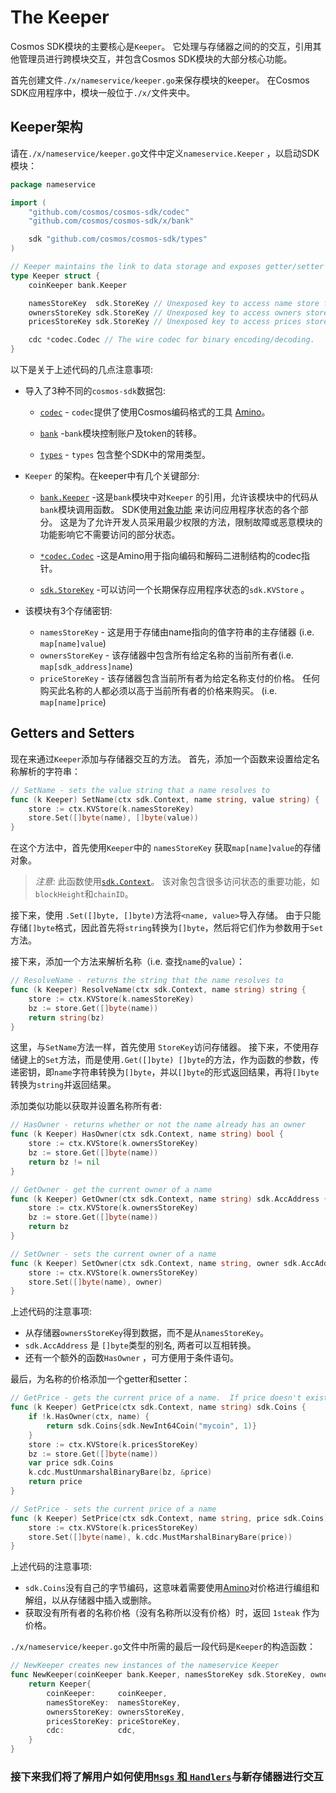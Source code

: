 # The Keeper

Cosmos SDK模块的主要核心是`Keeper`。 它处理与存储器之间的的交互，引用其他管理员进行跨模块交互，并包含Cosmos SDK模块的大部分核心功能。

首先创建文件`./x/nameservice/keeper.go`来保存模块的keeper。 在Cosmos SDK应用程序中，模块一般位于`./x/`文件夹中。

## Keeper架构

请在`./x/nameservice/keeper.go`文件中定义`nameservice.Keeper` ，以启动SDK模块：

```go
package nameservice

import (
	"github.com/cosmos/cosmos-sdk/codec"
	"github.com/cosmos/cosmos-sdk/x/bank"

	sdk "github.com/cosmos/cosmos-sdk/types"
)

// Keeper maintains the link to data storage and exposes getter/setter methods for the various parts of the state machine
type Keeper struct {
	coinKeeper bank.Keeper

	namesStoreKey  sdk.StoreKey // Unexposed key to access name store from sdk.Context
	ownersStoreKey sdk.StoreKey // Unexposed key to access owners store from sdk.Context
	pricesStoreKey sdk.StoreKey // Unexposed key to access prices store from sdk.Context

	cdc *codec.Codec // The wire codec for binary encoding/decoding.
}
```

以下是关于上述代码的几点注意事项:

* 导入了3种不同的`cosmos-sdk`数据包:

    - [`codec`](https://godoc.org/github.com/cosmos/cosmos-sdk/codec)	- `codec`提供了使用Cosmos编码格式的工具 [Amino](https://github.com/tendermint/go-amino)。
	
	- [`bank`](https://godoc.org/github.com/cosmos/cosmos-sdk/x/bank) -`bank`模块控制账户及token的转移。
	- [`types`](https://godoc.org/github.com/cosmos/cosmos-sdk/types) - `types` 包含整个SDK中的常用类型。
* `Keeper` 的架构。在keeper中有几个关键部分:
	- [`bank.Keeper`](https://godoc.org/github.com/cosmos/cosmos-sdk/x/bank#Keeper) -这是`bank`模块中对`Keeper` 的引用，允许该模块中的代码从`bank`模块调用函数。 SDK使用[对象功能](https://en.wikipedia.org/wiki/Object-capability_model) 来访问应用程序状态的各个部分。 这是为了允许开发人员采用最少权限的方法，限制故障或恶意模块的功能影响它不需要访问的部分状态。
	
	- [`*codec.Codec`](https://godoc.org/github.com/cosmos/cosmos-sdk/codec#Codec) -这是Amino用于指向编码和解码二进制结构的codec指针。
	- [`sdk.StoreKey`](https://godoc.org/github.com/cosmos/cosmos-sdk/types#StoreKey) -可以访问一个长期保存应用程序状态的`sdk.KVStore` 。
* 该模块有3个存储密钥:
	- `namesStoreKey` - 这是用于存储由name指向的值字符串的主存储器 (i.e. `map[name]value`)
	- `ownersStoreKey` -  该存储器中包含所有给定名称的当前所有者(i.e. `map[sdk_address]name`)
	- `priceStoreKey` - 该存储器包含当前所有者为给定名称支付的价格。 任何购买此名称的人都必须以高于当前所有者的价格来购买。 (i.e. `map[name]price`)

## Getters and Setters

现在来通过`Keeper`添加与存储器交互的方法。 首先，添加一个函数来设置给定名称解析的字符串：

```go
// SetName - sets the value string that a name resolves to
func (k Keeper) SetName(ctx sdk.Context, name string, value string) {
	store := ctx.KVStore(k.namesStoreKey)
	store.Set([]byte(name), []byte(value))
}
```

在这个方法中，首先使用`Keeper`中的 `namesStoreKey` 获取`map[name]value`的存储对象。

> _*注意*_: 此函数使用[`sdk.Context`](https://godoc.org/github.com/cosmos/cosmos-sdk/types#Context)。 该对象包含很多访问状态的重要功能，如`blockHeight`和`chainID`。

接下来，使用 `.Set([]byte, []byte)`方法将`<name, value>`导入存储。 由于只能存储`[]byte`格式，因此首先将`string`转换为`[]byte`，然后将它们作为参数用于`Set`方法。

接下来，添加一个方法来解析名称（i.e. 查找`name`的`value`）：

```go
// ResolveName - returns the string that the name resolves to
func (k Keeper) ResolveName(ctx sdk.Context, name string) string {
	store := ctx.KVStore(k.namesStoreKey)
	bz := store.Get([]byte(name))
	return string(bz)
}
```

这里，与`SetName`方法一样，首先使用 `StoreKey`访问存储器。 接下来，不使用存储键上的`Set`方法，而是使用`.Get([]byte) []byte`的方法，作为函数的参数，传递密钥，即`name`字符串转换为`[]byte`，并以`[]byte`的形式返回结果，再将`[]byte`转换为`string`并返回结果。

添加类似功能以获取并设置名称所有者:

```go
// HasOwner - returns whether or not the name already has an owner
func (k Keeper) HasOwner(ctx sdk.Context, name string) bool {
	store := ctx.KVStore(k.ownersStoreKey)
	bz := store.Get([]byte(name))
	return bz != nil
}

// GetOwner - get the current owner of a name
func (k Keeper) GetOwner(ctx sdk.Context, name string) sdk.AccAddress {
	store := ctx.KVStore(k.ownersStoreKey)
	bz := store.Get([]byte(name))
	return bz
}

// SetOwner - sets the current owner of a name
func (k Keeper) SetOwner(ctx sdk.Context, name string, owner sdk.AccAddress) {
	store := ctx.KVStore(k.ownersStoreKey)
	store.Set([]byte(name), owner)
}
```

上述代码的注意事项:
- 从存储器`ownersStoreKey`得到数据，而不是从`namesStoreKey`。
- `sdk.AccAddress` 是 `[]byte`类型的别名, 两者可以互相转换。
- 还有一个额外的函数`HasOwner` ，可方便用于条件语句。

最后，为名称的价格添加一个getter和setter：

```go
// GetPrice - gets the current price of a name.  If price doesn't exist yet, set to 1steak.
func (k Keeper) GetPrice(ctx sdk.Context, name string) sdk.Coins {
	if !k.HasOwner(ctx, name) {
		return sdk.Coins{sdk.NewInt64Coin("mycoin", 1)}
	}
	store := ctx.KVStore(k.pricesStoreKey)
	bz := store.Get([]byte(name))
	var price sdk.Coins
	k.cdc.MustUnmarshalBinaryBare(bz, &price)
	return price
}

// SetPrice - sets the current price of a name
func (k Keeper) SetPrice(ctx sdk.Context, name string, price sdk.Coins) {
	store := ctx.KVStore(k.pricesStoreKey)
	store.Set([]byte(name), k.cdc.MustMarshalBinaryBare(price))
}
```

上述代码的注意事项:

- `sdk.Coins`没有自己的字节编码，这意味着需要使用[Amino](https://github.com/tendermint/go-amino/)对价格进行编组和解组，以从存储器中插入或删除。
- 获取没有所有者的名称价格（没有名称所以没有价格）时，返回 `1steak` 作为价格。

`./x/nameservice/keeper.go`文件中所需的最后一段代码是`Keeper`的构造函数：

```go
// NewKeeper creates new instances of the nameservice Keeper
func NewKeeper(coinKeeper bank.Keeper, namesStoreKey sdk.StoreKey, ownersStoreKey sdk.StoreKey, priceStoreKey sdk.StoreKey, cdc *codec.Codec) Keeper {
	return Keeper{
		coinKeeper:     coinKeeper,
		namesStoreKey:  namesStoreKey,
		ownersStoreKey: ownersStoreKey,
		pricesStoreKey: priceStoreKey,
		cdc:            cdc,
	}
}
```

### 接下来我们将了解用户如何使用[`Msgs` 和 `Handlers`](./msgs-handlers.md)与新存储器进行交互